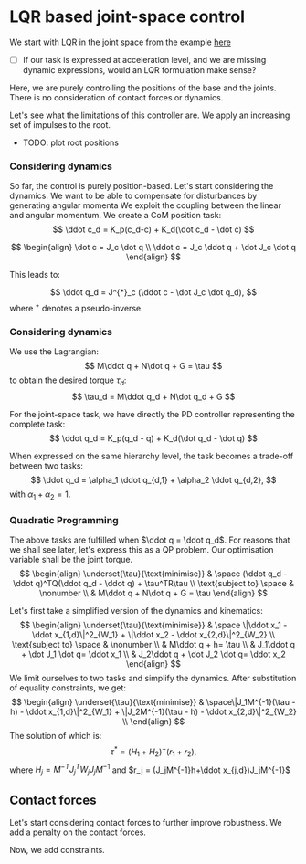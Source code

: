 # LQR based joint-space control
We start with LQR in the joint space from the example [here](https://colab.research.google.com/github/deepmind/mujoco/blob/main/python/LQRipynb) 
- [ ] If our task is expressed at acceleration level, and we are missing dynamic expressions, would an LQR formulation make sense?

Here, we are purely controlling the positions of the base and the joints. 
There is no consideration of contact forces or dynamics. 

Let's see what the limitations of this controller are.
We apply an increasing set of impulses to the root.
- TODO: plot root positions

### Considering dynamics
So far, the control is purely position-based.
Let's start considering the dynamics.
We want to be able to compensate for disturbances by generating angular momenta
We exploit the coupling between the linear and angular momentum.
We create a CoM position task:
$$
\ddot c_d = K_p(c_d-c) + K_d(\dot c_d - \dot c)
$$

$$
\begin{align}
\dot c = J_c \dot q \\
\ddot c = J_c \ddot q + \dot J_c \dot q
\end{align}
$$

This leads to:

$$
\ddot q_d = J^{*}_c (\ddot c - \dot J_c \dot q_d),
$$
where $^{+}$ denotes a pseudo-inverse.

### Considering dynamics
We use the Lagrangian:
$$
M\ddot q + N\dot q + G = \tau
$$
to obtain the desired torque $\tau_d$:
$$
\tau_d = M\ddot q_d + N\dot q_d + G 
$$

For the joint-space task, we have directly the PD controller representing the complete task:
$$
\ddot q_d = K_p(q_d - q) + K_d(\dot q_d - \dot q)
$$

When expressed on the same hierarchy level, the task becomes a trade-off between two tasks:
$$
\ddot q_d = \alpha_1 \ddot q_{d,1} + \alpha_2 \ddot q_{d,2},
$$
with $\alpha_1 + \alpha_2 = 1$.

### Quadratic Programming

The above tasks are fulfilled when $\ddot q = \ddot q_d$. For reasons that we shall see later, let's express this as a QP problem.
Our optimisation variable shall be the joint torque.
$$
\begin{align}
\underset{\tau}{\text{minimise}} & \space (\ddot q_d - \ddot q)^TQ(\ddot q_d - \ddot q) + \tau^TR\tau \\
\text{subject to} \space & \nonumber \\
& M\ddot q + N\dot q + G = \tau
\end{align}
$$

Let's first take a simplified version of the dynamics and kinematics:
$$
\begin{align}
\underset{\tau}{\text{minimise}} & \space \|\ddot x_1 - \ddot x_{1,d}\|^2_{W_1} +  \|\ddot x_2 - \ddot x_{2,d}\|^2_{W_2}  \\
\text{subject to} \space & \nonumber \\
& M\ddot q + h= \tau \\
& J_1\ddot q + \dot J_1 \dot q= \ddot x_1 \\
& J_2\ddot q + \dot J_2 \dot q= \ddot x_2
\end{align}
$$
We limit ourselves to two tasks and simplify the dynamics.
After substitution of equality constraints, we get:
$$
\begin{align}
\underset{\tau}{\text{minimise}} & \space\|J_1M^{-1}(\tau - h) - \ddot x_{1,d}\|^2_{W_1} +  \|J_2M^{-1}(\tau - h) - \ddot x_{2,d}\|^2_{W_2}  \\
\end{align}
$$
The solution of which is:
$$
\tau^* = (H_1+H_2)^+(r_1+r_2), 
$$
where $H_j = M^{-T}J_j^TW_jJ_jM^{-1}$ and $r_j = (J_jM^{-1}h+\ddot x_{j,d})J_jM^{-1}$

## Contact forces

Let's start considering contact forces to further improve robustness.
We add a penalty on the contact forces.

Now, we add constraints.

